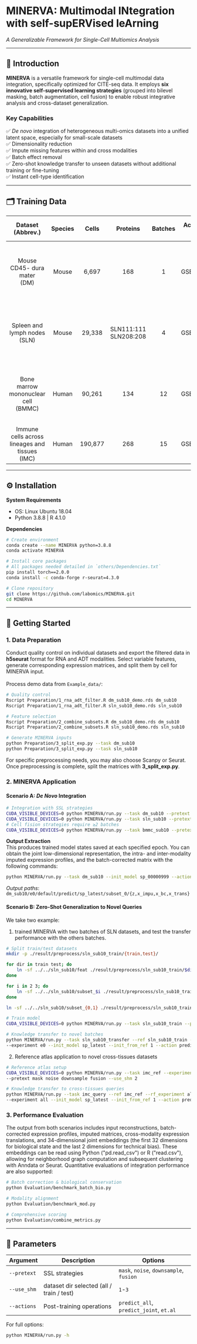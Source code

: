 # MINERVA: **M**ultimodal **IN**tegration with self-sup**ERV**ised le**A**rning  
*A Generalizable Framework for Single-Cell Multiomics Analysis*

---

## 📖 Introduction  
**MINERVA** is a versatile framework for single-cell multimodal data integration, specifically optimized for CITE-seq data. It employs **six innovative self-supervised learning strategies** (grouped into bilevel masking, batch augmentation, cell fusion) to enable robust integrative analysis and cross-dataset generalization. 

### Key Capabilities  
✅ _De novo_ integration of heterogeneous multi-omics datasets into a unified latent space, especially for small-scale datasets  
✅ Dimensionality reduction  
✅ Impute missing features within and cross modalities  
✅ Batch effect removal  
✅ Zero-shot knowledge transfer to unseen datasets without additional training or fine-tuning  
✅ Instant cell-type identification  

---

## 🗂️ Training Data  
| Dataset<br>(Abbrev.)       | Species | Cells   | Proteins       | Batches | Accession ID |                Sample ratio: cell                 |
|       :--------------:     |  :---:  |  :---:  |    :-----:     |  :---:  |    :----:    |            :---------------------------           |
| Mouse CD45- dura mater<br>(DM) | Mouse   | 6,697   | 168            | 1       | GSE191075    | 10%: 664<br>20%: 1,336<br>50%: 3,346<br>100%: 6,697 |
| Spleen and lymph nodes<br>(SLN)    | Mouse   | 29,338  | SLN111:111<br>SLN208:208 | 4       | GSE150599    | 10%: 2,339<br>20%: 4,678<br>50%: 11,731<br>100%: 23,470 |
| Bone marrow mononuclear cell<br>(BMMC)| Human   | 90,261  | 134            | 12      | GSE194122    | 10%: 5,893<br>20%: 17,840<br>50%: 29,975<br>100%: 60,155 |
| Immune cells  across lineages and tissues<br>(IMC)| Human   | 190,877 | 268            | 15      | GSE229791    | -                                                 |

---

## ⚙️ Installation  
**System Requirements**  
- OS: Linux Ubuntu 18.04  
- Python 3.8.8 | R 4.1.0  

**Dependencies**  
```bash
# Create environment
conda create --name MINERVA python=3.8.8
conda activate MINERVA

# Install core packages
# All packages needed detailed in `others/Dependencies.txt`
pip install torch==2.0.0
conda install -c conda-forge r-seurat=4.3.0

# Clone repository
git clone https://github.com/labomics/MINERVA.git
cd MINERVA
```

---

## 🚀 Getting Started  
### 1. Data Preparation  
Conduct quality control on individual datasets and export the filtered data in **h5seurat** format for RNA and ADT modalities. Select variable features, generate corresponding expression matrices, and split them by cell for MINERVA input.<br>
<br>
Process demo data from `Example_data/`:  
```bash
# Quality control
Rscript Preparation/1_rna_adt_filter.R dm_sub10_demo.rds dm_sub10
Rscript Preparation/1_rna_adt_filter.R sln_sub10_demo.rds sln_sub10

# Feature selection
Rscript Preparation/2_combine_subsets.R dm_sub10_demo.rds dm_sub10
Rscript Preparation/2_combine_subsets.R sln_sub10_demo.rds sln_sub10

# Generate MINERVA inputs
python Preparation/3_split_exp.py --task dm_sub10
python Preparation/3_split_exp.py --task sln_sub10
```
For specific preprocessing needs, you may also choose Scanpy or Seurat. Once preprocessing is complete, split the matrices with **3_split_exp.py**.

### 2. MINERVA Application  
#### Scenario A: _De Novo_ Integration  
```bash
# Integration with SSL strategies
CUDA_VISIBLE_DEVICES=0 python MINERVA/run.py --task dm_sub10 --pretext mask
CUDA_VISIBLE_DEVICES=0 python MINERVA/run.py --task sln_sub10 --pretext mask noise downsample
# Cell fision strategies require ≥2 batches
CUDA_VISIBLE_DEVICES=0 python MINERVA/run.py --task bmmc_sub10 --pretext mask noise downsample fusion
```

**Output Extraction**  
This produces trained model states saved at each specified epoch. You can obtain the joint low-dimensional representation, the intra- and inter-modality imputed expression profiles, and the batch-corrected matrix with the following commands:
```bash
python MINERVA/run.py --task dm_sub10 --init_model sp_00000999 --actions predict_all
```
*Output paths*: `dm_sub10/e0/default/predict/sp_latest/subset_0/{z,x_impu,x_bc,x_trans}`<br>

#### Scenario B: Zero-Shot Generalization to Novel Queries  
We take two example:
1. trained MINERVA with two batches of SLN datasets, and test the transfer performance with the others batches.
```bash
# Split train/test datasets
mkdir -p ./result/preprocess/sln_sub10_train/{train,test}/

for dir in train test; do
    ln -sf ../../sln_sub10/feat ./result/preprocess/sln_sub10_train/$dir/
done

for i in 2 3; do
    ln -sf ../../sln_sub10/subset_$i ./result/preprocess/sln_sub10_train/train/subset_$((i-2))
done

ln -sf ../../sln_sub10/subset_{0,1} ./result/preprocess/sln_sub10_train/test/

# Train model
CUDA_VISIBLE_DEVICES=0 python MINERVA/run.py --task sln_sub10_train --pretext mask noise downsample --use_shm 2

# Knowledge transfer to novel batches
python MINERVA/run.py --task sln_sub10_transfer --ref sln_sub10_train --rf_experiment e0 \
--experiment e0 --init_model sp_latest --init_from_ref 1 --action predict_all  --use_shm 3
``` 
2. Reference atlas application to novel cross-tissues datasets
```bash
# Reference atlas setup
CUDA_VISIBLE_DEVICES=0 python MINERVA/run.py --task imc_ref --experiment all \
--pretext mask noise downsample fusion --use_shm 2

# Knowledge transfer to cross-tissues queries
python MINERVA/run.py --task imc_query --ref imc_ref --rf_experiment all \
--experiment all --init_model sp_latest --init_from_ref 1 --action predict_all --use_shm 3

```

### 3. Performance Evaluation  
The output from both scenarios includes input reconstructions, batch-corrected expression profiles, imputed matrices, cross-modality expression translations, and 34-dimensional joint embeddings (the first 32 dimensions for biological state and the last 2 dimensions for technical bias). These embeddings can be read using Python ("pd.read_csv") or R ("read.csv"), allowing for neighborhood graph computation and subsequent clustering with Anndata or Seurat. Quantitative evaluations of integration performance are also supported:<br>
```bash
# Batch correction & biological conservation
python Evaluation/benchmark_batch_bio.py

# Modality alignment
python Evaluation/benchmark_mod.py

# Comprehensive scoring
python Evaluation/combine_metrics.py
```

---

## 📌 Parameters  
| Argument           | Description                           | Options                          |
|--------------------|---------------------------------------|----------------------------------|
| `--pretext`        | SSL strategies                        | `mask`, `noise`, `downsample`, `fusion` |
| `--use_shm`        | dataset dir selected (all / train / test)| `1`-`3`                          |
| `--actions`        | Post-training operations              | `predict_all`, `predict_joint`, `et.al`   |

For full options:  
```bash
python MINERVA/run.py -h
```
